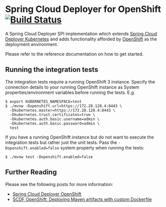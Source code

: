 # Spring Cloud Deployer for OpenShift [![Build Status](https://travis-ci.org/donovanmuller/spring-cloud-deployer-openshift.svg?branch=master)](https://travis-ci.org/donovanmuller/spring-cloud-deployer-openshift)

A Spring Cloud Deployer SPI implementation which extends 
[Spring Cloud Deployer Kubernetes](https://github.com/spring-cloud/spring-cloud-deployer-kubernetes)
and adds functionality afforded by [OpenShift](https://www.openshift.com/) as the deployment environment.

Please refer to the reference documentation on how to get started.

## Running the integration tests

The integration tests require a running OpenShift 3 instance.
Specify the connection details to your running OpenShift instance as System properties/environment variables before running the tests.
E.g.

```
$ export KUBERNETES_NAMESPACE=test
$ ./mvnw -Dopenshift.url=https://172.28.128.4:8443 \
  -Dkubernetes.master=https://172.28.128.4:8443 \
  -Dkubernetes.trust.certificates=true \
  -Dkubernetes.auth.basic.username=admin \
  -Dkubernetes.auth.basic.password=admin \
  test
```

If you have a running OpenShift instance but do not want to execute the integration tests but rather just the unit tests.
Pass the `-Dopenshift.enabled=false` system property when running the tests:

```console
$ ./mvnw test -Dopenshift.enabled=false
```

## Further Reading

Please see the following posts for more information:

* [Spring Cloud Deployer OpenShift](http://blog.switchbit.io/spring-cloud-deployer-openshift)
* [SCDF OpenShift: Deploying Maven artifacts with custom Dockerfile](http://blog.switchbit.io/scdf-openshift-deploying-maven-artifacts-with-custom-dockerfile)

